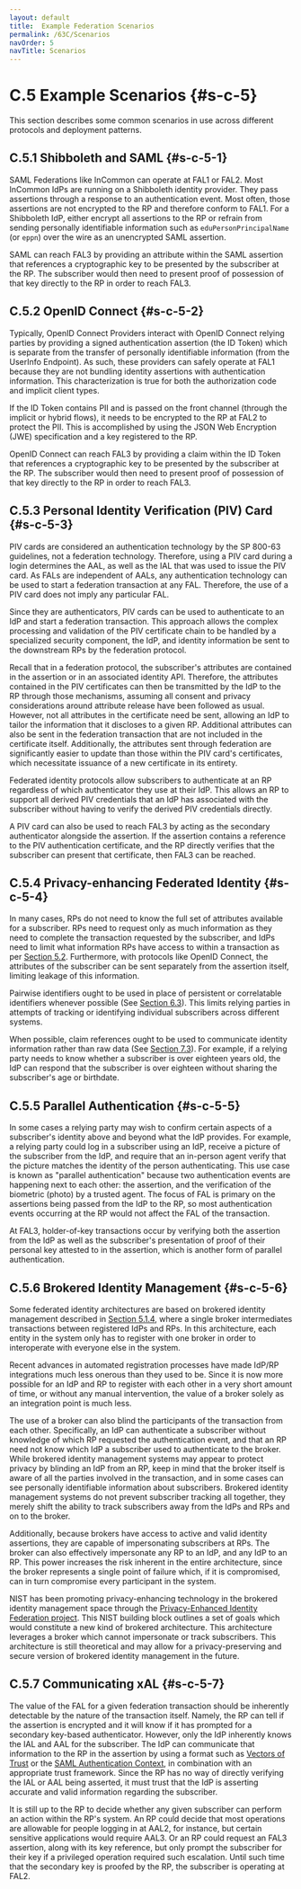 ```yaml
---
layout: default
title:  Example Federation Scenarios
permalink: /63C/Scenarios
navOrder: 5  
navTitle: Scenarios  
---
```


# C.5 Example Scenarios {#s-c-5}

This section describes some common scenarios in use across different protocols and deployment patterns. 

## C.5.1 Shibboleth and SAML {#s-c-5-1}

SAML Federations like InCommon can operate at FAL1 or FAL2. Most InCommon IdPs are running on a Shibboleth identity provider. They pass assertions through a response to an authentication event. Most often, those assertions are not encrypted to the RP and therefore conform to FAL1. For a Shibboleth IdP, either encrypt all assertions to the RP or refrain from sending personally identifiable information such as `eduPersonPrincipalName` (or `eppn`) over the wire as an unencrypted SAML assertion.

SAML can reach FAL3 by providing an attribute within the SAML assertion that references a cryptographic key to be presented by the subscriber at the RP. The subscriber would then need to present proof of possession of that key directly to the RP in order to reach FAL3.

## C.5.2 OpenID Connect {#s-c-5-2}

Typically, OpenID Connect Providers interact with OpenID Connect relying parties by providing a signed authentication assertion (the ID Token) which is separate from the transfer of personally identifiable information (from the UserInfo Endpoint). As such, these providers can safely operate at FAL1 because they are not bundling identity assertions with authentication information. This characterization is true for both the authorization code and implicit client types. 

If the ID Token contains PII and is passed on the front channel (through the implicit or hybrid flows), it needs to be encrypted to the RP at FAL2 to protect the PII. This is accomplished by using the JSON Web Encryption (JWE) specification and a key registered to the RP.

OpenID Connect can reach FAL3 by providing a claim within the ID Token that references a cryptographic key to be presented by the subscriber at the RP. The subscriber would then need to present proof of possession of that key directly to the RP in order to reach FAL3.

## C.5.3 Personal Identity Verification (PIV) Card  {#s-c-5-3}

PIV cards are considered an authentication technology by the SP 800-63 guidelines, not a federation technology. Therefore, using a PIV card during a login determines the AAL, as well as the IAL that was used to issue the PIV card. As FALs are independent of AALs, any authentication technology can be used to start a federation transaction at any FAL. Therefore, the use of a PIV card does not imply any particular FAL.

Since they are authenticators, PIV cards can be used to authenticate to an IdP and start a federation transaction. This approach allows the complex processing and validation of the PIV certificate chain to be handled by a specialized security component, the IdP, and identity information be sent to the downstream RPs by the federation protocol. 

Recall that in a federation protocol, the subscriber's attributes are contained in the assertion or in an associated identity API. Therefore, the attributes contained in the PIV certificates can then be transmitted by the IdP to the RP through those mechanisms, assuming all consent and privacy considerations around attribute release have been followed as usual. However, not all attributes in the certificate need be sent, allowing an IdP to tailor the information that it discloses to a given RP. Additional attributes can also be sent in the federation transaction that are not included in the certificate itself. Additionally, the attributes sent through federation are significantly easier to update than those within the PIV card's certificates, which necessitate issuance of a new certificate in its entirety.

Federated identity protocols allow subscribers to authenticate at an RP regardless of which authenticator they use at their IdP. This allows an RP to support all derived PIV credentials that an IdP has associated with the subscriber without having to verify the derived PIV credentials directly.

A PIV card can also be used to reach FAL3 by acting as the secondary authenticator alongside the assertion. If the assertion contains a reference to the PIV authentication certificate, and the RP directly verifies that the subscriber can present that certificate, then FAL3 can be reached.

## C.5.4 Privacy-enhancing Federated Identity {#s-c-5-4}

In many cases, RPs do not need to know the full set of attributes available for a subscriber. RPs need to request only as much information as they need to complete the transaction requested by the subscriber, and IdPs need to limit what information RPs have access to within a transaction as per [Section 5.2](https://pages.nist.gov/800-63-3/sp800-63c.html#privacy-reqs). Furthermore, with protocols like OpenID Connect, the attributes of the subscriber can be sent separately from the assertion itself, limiting leakage of this information. 

Pairwise identifiers ought to be used in place of persistent or correlatable identifiers whenever possible (See [Section 6.3](https://pages.nist.gov/800-63-3/sp800-63c.html#ppi)). This limits relying parties in attempts of tracking or identifying individual subscribers across different systems. 

When possible, claim references ought to be used to communicate identity information rather than raw data (See [Section 7.3](https://pages.nist.gov/800-63-3/sp800-63c.html#protecting-information)). For example, if a relying party needs to know whether a subscriber is over eighteen years old, the IdP can respond that the subscriber is over eighteen without sharing the subscriber's age or birthdate.

## C.5.5 Parallel Authentication {#s-c-5-5}

In some cases a relying party may wish to confirm certain aspects of a subscriber's identity above and beyond what the IdP provides. For example, a relying party could log in a subscriber using an IdP, receive a picture of the subscriber from the IdP, and require that an in-person agent verify that the picture matches the identity of the person authenticating. This use case is known as "parallel authentication" because two authentication events are happening next to each other: the assertion, and the verification of the biometric (photo) by a trusted agent. The focus of FAL is primary on the assertions being passed from the IdP to the RP, so most authentication events occurring at the RP would not affect the FAL of the transaction. 

At FAL3, holder-of-key transactions occur by verifying both the assertion from the IdP as well as the subscriber's presentation of proof of their personal key attested to in the assertion, which is another form of parallel authentication.

## C.5.6 Brokered Identity Management {#s-c-5-6}

Some federated identity architectures are based on brokered identity management described in [Section 5.1.4](https://pages.nist.gov/800-63-3/sp800-63c.html#proxied), where a single broker intermediates transactions between registered IdPs and RPs. In this architecture, each entity in the system only has to register with one broker in order to interoperate with everyone else in the system. 

Recent advances in automated registration processes have made IdP/RP integrations much less onerous than they used to be. Since it is now more possible for an IdP and RP to register with each other in a very short amount of time, or without any manual intervention, the value of a broker solely as an integration point is much less.

The use of a broker can also blind the participants of the transaction from each other. Specifically, an IdP can authenticate a subscriber without knowledge of which RP requested the authentication event, and that an RP need not know which IdP a subscriber used to authenticate to the broker. While brokered identity management systems may appear to protect privacy by blinding an IdP from an RP, keep in mind that the broker itself is aware of all the parties involved in the transaction, and in some cases can see personally identifiable information about subscribers. Brokered identity management systems do not prevent subscriber tracking all together, they merely shift the ability to track subscribers away from the IdPs and RPs and on to the broker.

Additionally, because brokers have access to active and valid identity assertions, they are capable of impersonating subscribers at RPs. The broker can also effectively impersonate any RP to an IdP, and any IdP to an RP. This power increases the risk inherent in the entire architecture, since the broker represents a single point of failure which, if it is compromised, can in turn compromise every participant in the system.

NIST has been promoting privacy-enhancing technology in the brokered identity management space through the [Privacy-Enhanced Identity Federation project](https://nccoe.nist.gov/projects/building-blocks/privacy-enhanced-identity-brokers). This NIST building block outlines a set of goals which would constitute a new kind of brokered architecture. This architecture leverages a broker which cannot impersonate or track subscribers. This architecture is still theoretical and may allow for a privacy-preserving and secure version of brokered identity management in the future.

## C.5.7 Communicating xAL {#s-c-5-7}

The value of the FAL for a given federation transaction should be inherently detectable by the nature of the transaction itself. Namely, the RP can tell if the assertion is encrypted and it will know if it has prompted for a secondary key-based authenticator. However, only the IdP inherently knows the IAL and AAL for the subscriber. The IdP can communicate that information to the RP in the assertion by using a format such as [Vectors of Trust](https://tools.ietf.org/html/rfc8485) or the [SAML Authentication Context](https://docs.oasis-open.org/security/saml/v2.0/saml-authn-context-2.0-os.pdf), in combination with an appropriate trust framework. Since the RP has no way of directly verifying the IAL or AAL being asserted, it must trust that the IdP is asserting accurate and valid information regarding the subscriber. 

It is still up to the RP to decide whether any given subscriber can perform an action within the RP's system. An RP could decide that most operations are allowable for people logging in at AAL2, for instance, but certain sensitive applications would require AAL3. Or an RP could request an FAL3 assertion, along with its key reference, but only prompt the subscriber for their key if a privileged operation required such escalation. Until such time that the secondary key is proofed by the RP, the subscriber is operating at FAL2.